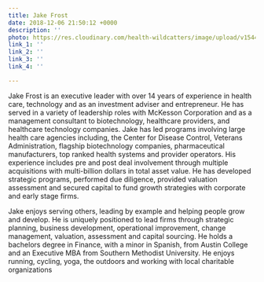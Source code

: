 ```yaml
---
title: Jake Frost
date: 2018-12-06 21:50:12 +0000
description: ''
photo: https://res.cloudinary.com/health-wildcatters/image/upload/v1544133066/image.png
link_1: ''
link_2: ''
link_3: ''
link_4: ''

---
```

Jake Frost is an executive leader with over 14 years of experience in health care, technology and as an investment adviser and entrepreneur. He has served in a variety of leadership roles with McKesson Corporation and as a management consultant to biotechnology, healthcare providers, and healthcare technology companies. Jake has led programs involving large health care agencies including, the Center for Disease Control, Veterans Administration, flagship biotechnology companies, pharmaceutical manufacturers, top ranked health systems and provider operators. His experience includes pre and post deal involvement through multiple acquisitions with multi-billion dollars in total asset value. He has developed strategic programs, performed due diligence, provided valuation assessment and secured capital to fund growth strategies with corporate and early stage firms.

Jake enjoys serving others, leading by example and helping people grow and develop. He is uniquely positioned to lead firms through strategic planning, business development, operational improvement, change management, valuation, assessment and capital sourcing. He holds a bachelors degree in Finance, with a minor in Spanish, from Austin College and an Executive MBA from Southern Methodist University. He enjoys running, cycling, yoga, the outdoors and working with local charitable organizations